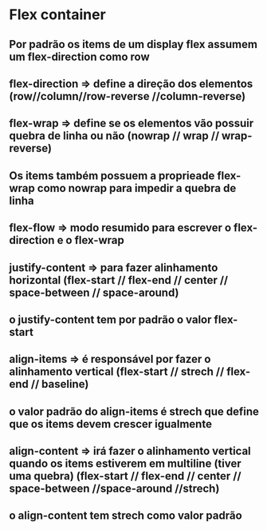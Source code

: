 # Flex container

## Por padrão os items de um display flex assumem um flex-direction como row

## flex-direction => define a direção dos elementos (row//column//row-reverse //column-reverse)

## flex-wrap => define se os elementos vão possuir quebra de linha ou não (nowrap // wrap // wrap-reverse)

## Os items também possuem a proprieade flex-wrap como nowrap para impedir a quebra de linha

## flex-flow => modo resumido para escrever o flex-direction e o flex-wrap

## justify-content => para fazer alinhamento horizontal (flex-start // flex-end // center // space-between // space-around)

## o justify-content tem por padrão o valor flex-start

## align-items => é responsável por fazer o alinhamento vertical (flex-start // strech // flex-end // baseline)

## o valor padrão do align-items é strech que define que os items devem crescer igualmente

## align-content => irá fazer o alinhamento vertical quando os items estiverem em multiline (tiver uma quebra) (flex-start // flex-end // center // space-between //space-around //strech)

## o align-content tem strech como valor padrão
